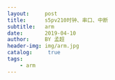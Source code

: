 ```yaml
---
layout:     post
title:      s5pv210时钟、串口、中断
subtitle:   arm
date:       2019-04-10
author:     BY 孟超
header-img: img/arm.jpg
catalog: 	 true
tags:
    - arm
---
```


